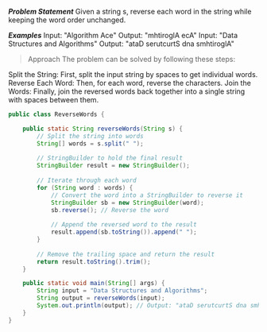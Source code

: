 ***Problem Statement***
Given a string s, reverse each word in the string while keeping the word order unchanged.

***Examples***
Input: "Algorithm Ace"
Output: "mhtiroglA ecA"
Input: "Data Structures and Algorithms"
Output: "ataD serutcurtS dna smhtiroglA"

>Approach
The problem can be solved by following these steps:

Split the String: First, split the input string by spaces to get individual words.
Reverse Each Word: Then, for each word, reverse the characters.
Join the Words: Finally, join the reversed words back together into a single string with spaces between them.

```java
public class ReverseWords {

    public static String reverseWords(String s) {
        // Split the string into words
        String[] words = s.split(" ");
        
        // StringBuilder to hold the final result
        StringBuilder result = new StringBuilder();
        
        // Iterate through each word
        for (String word : words) {
            // Convert the word into a StringBuilder to reverse it
            StringBuilder sb = new StringBuilder(word);
            sb.reverse(); // Reverse the word
            
            // Append the reversed word to the result
            result.append(sb.toString()).append(" ");
        }
        
        // Remove the trailing space and return the result
        return result.toString().trim();
    }

    public static void main(String[] args) {
        String input = "Data Structures and Algorithms";
        String output = reverseWords(input);
        System.out.println(output); // Output: "ataD serutcurtS dna smhtiroglA"
    }
}

```
